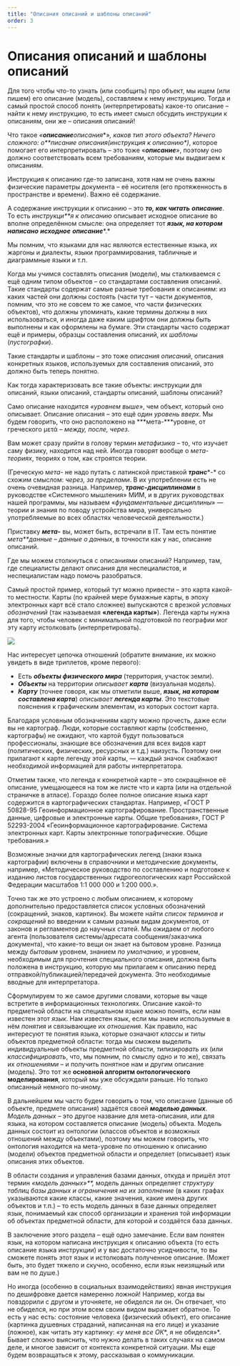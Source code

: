 ```yaml
---
title: "Описания описаний и шаблоны описаний"
order: 3
---
```


# Описания описаний и шаблоны описаний

Для того чтобы что-то узнать (или сообщить) про объект, мы ищем (или пишем) его описание (модель), составляем к нему *инструкцию*. Тогда и самый простой способ понять (интерпретировать) какое-то описание – найти к нему инструкцию, то есть имеет смысл обсудить инструкции к описаниям, они же – описания описаний!

Что такое *«**описание**описания**»*, каков тип этого объекта? Ничего сложного: *о**писание описания*(*инструкция к описанию**)*, которое помогает его интерпретировать – это тоже «***описание***», поэтому оно должно соответствовать всем требованиям, которые мы выдвигаем к описаниям.

Инструкция к описанию где-то записана, хотя нам не очень важны физические параметры документа – её носителя (его протяженность в пространстве и времени). Важно её содержание.

А содержание инструкции к описанию – это ***то, как читать*** ***описание***. То есть *инструкци**я* *к описанию* описывает исходное описание во вполне определённом смысле: она определяет тот ***язык, на котором написано*** ***исходное*** ***описание****.*

Мы помним, что языками для нас являются естественные языка, их жаргоны и диалекты, языки программирования, табличные и диаграммные языки и т.п.

Когда мы учимся составлять описания (модели), мы сталкиваемся с ещё одним типом объектов – со стандартами составления описаний. Такие стандарты содержат самые разные требования к описаниям: из каких частей они должны состоять (части тут – части документов, помним, что это не совсем то же самое, что части физических объектов), что должны упоминать, какие термины должны в них использоваться, и иногда даже каким шрифтом они должны быть выполнены и как оформлены на бумаге. Эти стандарты часто содержат ещё и примеры, образцы составления описаний, их *шаблоны* (*пустографки*).

Такие стандарты и шаблоны – это тоже *описания описаний*, описания конкретных языков, используемых для составления описаний, это должно быть теперь понятно.

Как тогда характеризовать все такие объекты: инструкции для описаний, языки описаний, стандарты описаний, шаблоны описаний?

Само описание находится *«уровнем выше»*, чем объект, который оно описывает. Описание описания – это ещё один *уровень вверх*. Мы будем говорить, что оно расположено на ***мета-***уровне, от греческого μετά – *между, после, через*.

Вам может сразу прийти в голову термин *метафизика* – то, что изучает саму физику, находится над ней. Иногда говорят вообще о *мета-теориях*, теориях о том, как строятся теории.

(Греческую м*ета-* не надо путать с латинской приставкой ***транс****-* со схожим смыслом: *через, за пределами*. В их употреблении есть не очень очевидная разница. Например, ***транс-дисциплинами*** в руководстве «Системного мышления» МИМ, и в других руководствах нашей программы, мы называем «*фундаментальные дисциплины*» — теории и знания по поводу устройства мира, универсально употребляемые во всех областях человеческой деятельности.)

Приставку ***мета-*** вы, может быть, встречали в IT. Там есть понятие *мета**данные* – *данные о данных*, в точности как у нас, описание описаний.

Где мы можем столкнуться с описаниями описаний? Например, там, где специалисты делают описания для неспециалистов, и неспециалистам надо помочь разобраться.

Самый простой пример, который тут можно привести – это карта какой-то местности. Карты (по крайней мере бумажные карты, в эпоху электронных карт всё стало сложнее) выпускаются с врезкой *условных обозначений* (так называемая **«легенда карты»**). Легенда карты нужна для того, чтобы человек с минимальной подготовкой по географии мог эту карту истолковать (интерпретировать).

![](/ru/rational-work/30.jpg)

Нас интересует цепочка отношений (обратите внимание, их можно увидеть в виде триплетов, кроме первого):

* Есть ***объекты физического мира*** (территория, участок земли).
* ***Объекты*** на территории *описывает* ***карта*** (визуальная модель).
* ***Карту*** (точнее говоря, как мы отметили выше, ***язык, на котором составлена карта***) *описывает* ***легенда карты***. Это текстовые пояснения к графическим элементам, из которых состоит карта.

Благодаря условным обозначениям карту можно прочесть, даже если вы не картограф. Люди, которые составляют карты (собственно, картографы) не ожидают, что картой будут пользоваться профессионалы, знающие все обозначения для всех видов карт (политических, физических, ресурсных и т.д.) наизусть. Поэтому они прилагают к карте легенду этой карты, — каждый значок снабжают необходимой информацией для работы интерпретатора.

Отметим также, что легенда к конкретной карте – это сокращённое её описание, умещающееся на том же листе что и карта (или на отдельной страничке в атласе). Гораздо более полное описание языка карт содержится в картографических стандартах. Например, «ГОСТ Р 50828-95 Геоинформационное картографирование. Пространственные данные, цифровые и электронные карты. Общие требования», ГОСТ Р 52293-2004 «Геоинформационное картографирование. Система электронных карт. Карты электронные топографические. Общие требования.»

Возможные значки для картографических легенд (знаки языка картографии) включены в справочники и методические документы, например, «Методическое руководство по составлению и подготовке к изданию листов государственных гидрогеологических карт Российской Федерации масштабов 1:1 000 000 и 1:200 000.».

Точно так же это устроено с любым описанием, к которому дополнительно предоставляется список условных обозначений (сокращений, знаков, картинок). Вы можете найти *список терминов и сокращений* во введении к самым разным видам документов, от законов и регламентов до научных статей. Мы ожидаем от любого агента (пользователя системы/адресата сообщения/заказчика документа), что какие-то вещи он знает на бытовом уровне. Разница между *бытовым* уровнем, знанием *по умолчанию,* и уровнем, необходимым для прочтения специального описания, должна быть положена в инструкцию, которую мы прилагаем к описанию перед отправкой/публикацией/передачей документа. Это необходимые вводные для интерпретатора.

Сформулируем то же самое другими словами, которые вы чаще встретите в информационных технологиях. Описание какой-то предметной области на специальном языке можно понять, если нам известен этот *язык*. Нам известен язык, если мы знаем используемые в нём *понятия* и связывающие их *отношения*. Как правило, нас интересуют те понятия языка, которые означают *классы* и *типы* объектов предметной области: тогда мы сможем выделить индивидуальные объекты предметной области, *типизировать* их (или *классифицировать*, что, мы помним, по смыслу одно и то же), связать их *отношениями* – и получить понятное нам и другим описание (модель). Это тот же **основной алгоритм онтологического моделирования**, который мы уже обсуждали раньше. Но только описанный немного по-иному.

В дальнейшем мы часто будем говорить о том, что описание (данные об объекте, предмете описания) задаётся своей ***моделью данных***. *Модель данных* – это другое название для мета-описания, или для языка, на котором составляется описание (модель) объекта. Модель данных состоит из онтологии (классов объектов и возможных отношений между объектами), поэтому мы можем говорить, что онтология находится на мета-уровне по отношению к описанию (модели) объектов предметной области и определяет (описывает) язык описания этих объектов.

В области создания и управления базами данных, откуда и пришёл этот термин *«модель данных»**,* модель данных определяет *структуру таблиц* *базы данных* *и ограничения на их заполнение* (в каких графах указываются какие классы, какие значения, какие имена других объектов и т.п.) – то есть модель данных в базе данных определяет язык, понимаемый как способ организации и хранения той информации об объектах предметной области, для которой и создаётся база данных.

В заключение этого раздела – ещё одно замечание. Если вам понятен язык, на котором написана инструкция к описанию объекта (то есть описание языка инструкции) и у вас достаточно усидчивости, то вы сможете понять этот язык и истолковать полученное описание. (Может быть, это будет тяжело и скучно, особенно, если язык неизящный или вам не по душе.)

Но иногда (особенно в социальных взаимодействиях) явная инструкция по дешифровке дается намеренно ложной! Например, когда вы повздорили с другом и уточняете, не обиделся ли он. Он отвечает, что не обиделся, но при этом всем своим видом выражает обратное. То есть у нас есть: состояние человека (физический объект), его описание (картинка душевных страданий, написанная на его лице) и указание (ложное), как читать эту картинку: *«у меня все* *ОК**, я не обиделся»*. Бывает сложно выяснить, что нужно делать в таких случаях на самом деле, и многое зависит от контекста конкретной ситуации. Мы еще будем возвращаться к этому, рассказывая о коммуникации.